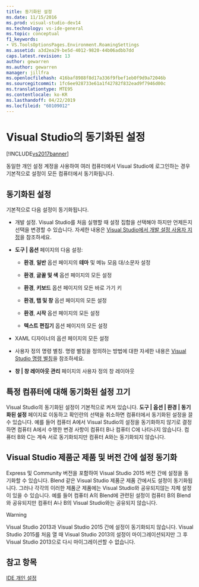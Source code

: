 ```yaml
---
title: 동기화된 설정
ms.date: 11/15/2016
ms.prod: visual-studio-dev14
ms.technology: vs-ide-general
ms.topic: conceptual
f1_keywords:
- VS.ToolsOptionsPages.Environment.RoamingSettings
ms.assetid: a3d2ea29-be5d-4012-9820-44b06adbb7dd
caps.latest.revision: 13
author: gewarren
ms.author: gewarren
manager: jillfra
ms.openlocfilehash: 416baf8988f8d17a336f9fbef1eb0f9d9a72046b
ms.sourcegitcommit: 1fc6ee928733e61a1f42782f832ead9f7946d00c
ms.translationtype: MTE95
ms.contentlocale: ko-KR
ms.lasthandoff: 04/22/2019
ms.locfileid: "60109012"
---
```

# <a name="synchronized-settings-in-visual-studio"></a>Visual Studio의 동기화된 설정
[!INCLUDE[vs2017banner](../includes/vs2017banner.md)]

동일한 개인 설정 계정을 사용하여 여러 컴퓨터에서 Visual Studio에 로그인하는 경우 기본적으로 설정이 모든 컴퓨터에서 동기화됩니다.

## <a name="synchronized-settings"></a>동기화된 설정
 기본적으로 다음 설정이 동기화됩니다.

- 개발 설정. Visual Studio를 처음 실행할 때 설정 집합을 선택해야 하지만 언제든지 선택을 변경할 수 있습니다. 자세한 내용은 [Visual Studio에서 개발 설정 사용자 지정](http://msdn.microsoft.com/22c4debb-4e31-47a8-8f19-16f328d7dcd3)을 참조하세요.

- **도구 &#124; 옵션** 페이지의 다음 설정:

    - **환경**, **일반** 옵션 페이지의 **테마** 및 메뉴 모음 대/소문자 설정

    - **환경**, **글꼴 및 색** 옵션 페이지의 모든 설정

    - **환경**, **키보드** 옵션 페이지의 모든 바로 가기 키

    - **환경, 탭 및 창** 옵션 페이지의 모든 설정

    - **환경**, **시작** 옵션 페이지의 모든 설정

    - **텍스트 편집기** 옵션 페이지의 모든 설정

- XAML 디자이너의 옵션 페이지의 모든 설정

- 사용자 정의 명령 별칭. 명령 별칭을 정의하는 방법에 대한 자세한 내용은 [Visual Studio 명령 별칭](../ide/reference/visual-studio-command-aliases.md)을 참조하세요.

- **창 &#124; 창 레이아웃 관리** 페이지의 사용자 정의 창 레이아웃

## <a name="turning-synchronized-settings-off-for-a-particular-computer"></a>특정 컴퓨터에 대해 동기화된 설정 끄기
 Visual Studio의 동기화된 설정이 기본적으로 켜져 있습니다. **도구 &#124; 옵션 &#124; 환경 &#124; 동기화된 설정** 페이지로 이동하고 확인란의 선택을 취소하면 컴퓨터에서 동기화된 설정을 끌 수 있습니다.  예를 들어 컴퓨터 A에서 Visual Studio의 설정을 동기화하지 않기로 결정하면 컴퓨터 A에서 수행한 변경 사항이 컴퓨터 B나 컴퓨터 C에 나타나지 않습니다. 컴퓨터 B와 C는 계속 서로 동기화되지만 컴퓨터 A와는 동기화되지 않습니다.

## <a name="synchronizing-settings-across-visual-studio-family-products-and-editions"></a>Visual Studio 제품군 제품 및 버전 간에 설정 동기화
 Express 및 Community 버전을 포함하여 Visual Studio 2015 버전 간에 설정을 동기화할 수 있습니다. Blend 같은 Visual Studio 제품군 제품 간에서도 설정이 동기화됩니다. 그러나 각각의 이러한 제품군 제품에는 Visual Studio와 공유되지않는 자체 설정이 있을 수 있습니다. 예를 들어 컴퓨터 A의 Blend에 관련된 설정이 컴퓨터 B의 Blend와 공유되지만 컴퓨터 A나 B의 Visual Studio와는 공유되지 않습니다.

> [!WARNING]
>  Visual Studio 2013과 Visual Studio 2015 간에 설정이 동기화되지 않습니다. Visual Studio 2015를 처음 열 때 Visual Studio 2013의 설정이 마이그레이션되지만 그 후 Visual Studio 2013으로 다시 마이그레이션할 수 없습니다.

## <a name="see-also"></a>참고 항목
 [IDE 개인 설정](../ide/personalizing-the-visual-studio-ide.md)
